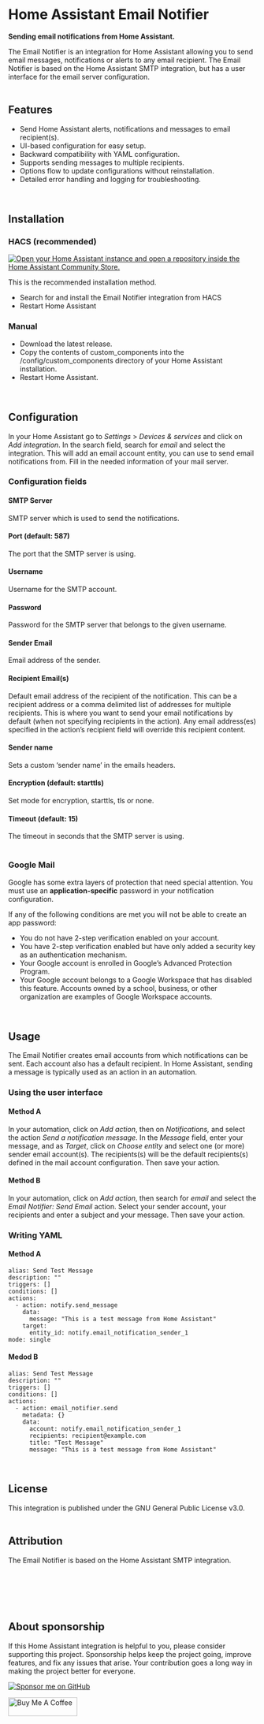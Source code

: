# Home Assistant Email Notifier
**Sending email notifications from Home Assistant.**

The Email Notifier is an integration for Home Assistant allowing you to send email messages, notifications or alerts to any email recipient. The Email Notifier is based on the Home Assistant SMTP integration, but has a user interface for the email server configuration.
<br />
<br />

## Features
- Send Home Assistant alerts, notifications and messages to email recipient(s).
- UI-based configuration for easy setup.
- Backward compatibility with YAML configuration.
- Supports sending messages to multiple recipients.
- Options flow to update configurations without reinstallation.
- Detailed error handling and logging for troubleshooting.
<br />

## Installation

### HACS (recommended)
[![Open your Home Assistant instance and open a repository inside the Home Assistant Community Store.](https://my.home-assistant.io/badges/hacs_repository.svg)](https://my.home-assistant.io/redirect/hacs_repository/?owner=microteq&repository=email_notifier)

This is the recommended installation method.

- Search for and install the Email Notifier integration from HACS
- Restart Home Assistant

### Manual
- Download the latest release.
- Copy the contents of custom_components into the /config/custom_components directory of your Home Assistant installation.
- Restart Home Assistant.
<br>

## Configuration

In your Home Assistant go to _Settings_ > _Devices & services_ and click on _Add integration_. In the search field, search for _email_ and select the integration. This will add an email account entity, you can use to send email notifications from. Fill in the needed information of your mail server. 

### Configuration fields

#### SMTP Server
SMTP server which is used to send the notifications.

#### Port (default: 587)
The port that the SMTP server is using.

#### Username
Username for the SMTP account.

#### Password
Password for the SMTP server that belongs to the given username. 

#### Sender Email
Email address of the sender.

#### Recipient Email(s)
Default email address of the recipient of the notification. This can be a recipient address or a comma delimited list of addresses for multiple recipients.
This is where you want to send your email notifications by default (when not specifying recipients in the action). Any email address(es) specified in the action’s recipient field will override this recipient content.

#### Sender name
Sets a custom ‘sender name’ in the emails headers.

#### Encryption (default: starttls)
Set mode for encryption, starttls, tls or none.

#### Timeout (default: 15)
The timeout in seconds that the SMTP server is using.
<br>
<br>

### Google Mail
Google has some extra layers of protection that need special attention. You must use an **application-specific** password in your notification configuration.

If any of the following conditions are met you will not be able to create an app password:

- You do not have 2-step verification enabled on your account.
- You have 2-step verification enabled but have only added a security key as an authentication mechanism.
- Your Google account is enrolled in Google’s Advanced Protection Program.
- Your Google account belongs to a Google Workspace that has disabled this feature. Accounts owned by a school, business, or other organization are examples of Google Workspace accounts.
<br/>

## Usage

The Email Notifier creates email accounts from which notifications can be sent. Each account also has a default recipient. In Home Assistant, sending a message is typically used as an action in an automation.

### Using the user interface

#### Method A
In your automation, click on _Add action_, then on _Notifications,_ and select the action _Send a notification message_. In the _Message_ field, enter your message, and as _Target_, click on _Choose entity_ and select one (or more) sender email account(s). The recipients(s) will be the default recipients(s) defined in the mail account configuration. Then save your action.

#### Method B
In your automation, click on _Add action_, then search for _email_ and select the _Email Notifier: Send Email_ action. Select your sender account, your recipients and enter a subject and your message. Then save your action.

### Writing YAML

#### Method A

```
alias: Send Test Message
description: ""
triggers: []
conditions: []
actions:
  - action: notify.send_message
    data:
      message: "This is a test message from Home Assistant"
    target:
      entity_id: notify.email_notification_sender_1
mode: single
```

#### Medod B

```
alias: Send Test Message
description: ""
triggers: []
conditions: []
actions:
  - action: email_notifier.send
    metadata: {}
    data:
      account: notify.email_notification_sender_1
      recipients: recipient@example.com
      title: "Test Message"
      message: "This is a test message from Home Assistant"
```
<br />

## License

This integration is published under the GNU General Public License v3.0.
<br />
<br/>

## Attribution

The Email Notifier is based on the Home Assistant SMTP integration.
<br />
<br />
<br />
<br />
<br />
<br />

## About sponsorship

If this Home Assistant integration is helpful to you, please consider supporting this project. Sponsorship helps keep the project going, improve features, and fix any issues that arise. Your contribution goes a long way in making the project better for everyone.


[![Sponsor me on GitHub](https://img.shields.io/badge/sponsor-me%20on%20GitHub-green)](https://github.com/sponsors/microteq)

<a href="https://www.buymeacoffee.com/microteq" target="_blank"><img src="https://cdn.buymeacoffee.com/buttons/v2/default-yellow.png" alt="Buy Me A Coffee" width="140" height="38" style="height: 38px !important;width: 140px !important;" ></a>








